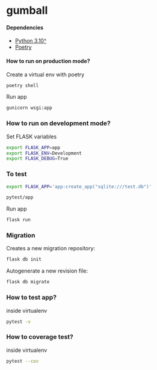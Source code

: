 # gumball 

#### Dependencies

- [Python 3.10^](https://www.python.org/)
- [Poetry](https://python-poetry.org/) 


#### How to run on production mode?
Create a virtual env with poetry
```sh
poetry shell
```

Run app
```sh
gunicorn wsgi:app
```

### How to run on development mode?
Set FLASK variables
```sh
export FLASK_APP=app
export FLASK_ENV=Development
export FLASK_DEBUG=True

```
### To test 
```sh
export FLASK_APP='app:create_app("sqlite:///test.db")'
```

```sh
pytest/app
```

Run app

```sh
flask run
```

### Migration
Creates a new migration repository:
```sh 
flask db init
```

Autogenerate a new revision file:
```sh
flask db migrate 
```

### How to test app?
inside virtualenv
```sh
pytest -v
```

### How to coverage test?
inside virtualenv
```sh
pytest --cov
```